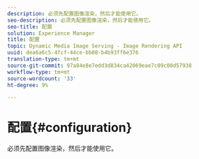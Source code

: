 ```yaml
---
description: 必须先配置图像渲染，然后才能使用它。
seo-description: 必须先配置图像渲染，然后才能使用它。
seo-title: 配置
solution: Experience Manager
title: 配置
topic: Dynamic Media Image Serving - Image Rendering API
uuid: dea6a6c5-4fcf-44ce-bb08-b4b93ff6e376
translation-type: tm+mt
source-git-commit: 97a84e8e7edd3d834ca42069eae7c09c00d57938
workflow-type: tm+mt
source-wordcount: '33'
ht-degree: 9%

---
```



# 配置{#configuration}

必须先配置图像渲染，然后才能使用它。

